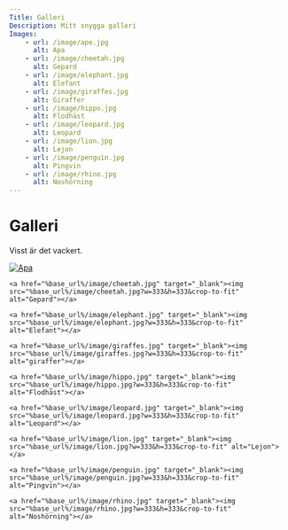 ```yaml
---
Title: Galleri
Description: Mitt snygga galleri
Images:
    - url: /image/ape.jpg
      alt: Apa
    - url: /image/cheetah.jpg
      alt: Gepard
    - url: /image/elephant.jpg
      alt: Elefant
    - url: /image/giraffes.jpg
      alt: Giraffer
    - url: /image/hippo.jpg
      alt: Flodhäst
    - url: /image/leopard.jpg
      alt: Leopard
    - url: /image/lion.jpg
      alt: Lejon
    - url: /image/penguin.jpg
      alt: Pingvin
    - url: /image/rhino.jpg
      alt: Noshörning
---
```

Galleri
==============================

Visst är det vackert.

<div class="gallery-container">
    <a href="%base_url%/image/ape.jpg" target="_blank"><img src="%base_url%/image/ape.jpg?w=333&h=333&crop-to-fit" alt="Apa"></a>

    <a href="%base_url%/image/cheetah.jpg" target="_blank"><img src="%base_url%/image/cheetah.jpg?w=333&h=333&crop-to-fit" alt="Gepard"></a>

    <a href="%base_url%/image/elephant.jpg" target="_blank"><img src="%base_url%/image/elephant.jpg?w=333&h=333&crop-to-fit" alt="Elefant"></a>

    <a href="%base_url%/image/giraffes.jpg" target="_blank"><img src="%base_url%/image/giraffes.jpg?w=333&h=333&crop-to-fit" alt="giraffer"></a>

    <a href="%base_url%/image/hippo.jpg" target="_blank"><img src="%base_url%/image/hippo.jpg?w=333&h=333&crop-to-fit" alt="Flodhäst"></a>

    <a href="%base_url%/image/leopard.jpg" target="_blank"><img src="%base_url%/image/leopard.jpg?w=333&h=333&crop-to-fit" alt="Leopard"></a>

    <a href="%base_url%/image/lion.jpg" target="_blank"><img src="%base_url%/image/lion.jpg?w=333&h=333&crop-to-fit" alt="Lejon"></a>

    <a href="%base_url%/image/penguin.jpg" target="_blank"><img src="%base_url%/image/penguin.jpg?w=333&h=333&crop-to-fit" alt="Pingvin"></a>

    <a href="%base_url%/image/rhino.jpg" target="_blank"><img src="%base_url%/image/rhino.jpg?w=333&h=333&crop-to-fit" alt="Noshörning"></a>
</div>

